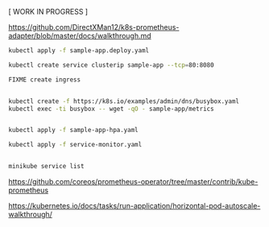 
[ WORK IN PROGRESS ]

https://github.com/DirectXMan12/k8s-prometheus-adapter/blob/master/docs/walkthrough.md

```bash
kubectl apply -f sample-app.deploy.yaml

kubectl create service clusterip sample-app --tcp=80:8080

FIXME create ingress


kubectl create -f https://k8s.io/examples/admin/dns/busybox.yaml
kubectl exec -ti busybox -- wget -qO - sample-app/metrics


kubectl apply -f sample-app-hpa.yaml

kubectl apply -f service-monitor.yaml


minikube service list

```


https://github.com/coreos/prometheus-operator/tree/master/contrib/kube-prometheus

https://kubernetes.io/docs/tasks/run-application/horizontal-pod-autoscale-walkthrough/